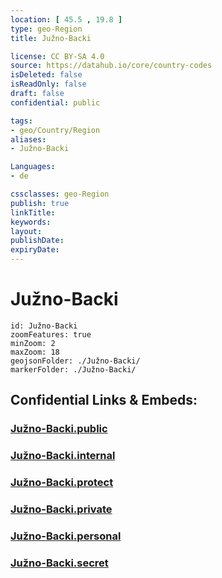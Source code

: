 ```yaml
---
location: [ 45.5 , 19.8 ] 
type: geo-Region
title: Južno-Backi

license: CC BY-SA 4.0
source: https://datahub.io/core/country-codes
isDeleted: false
isReadOnly: false
draft: false
confidential: public

tags:
- geo/Country/Region
aliases:
- Južno-Backi

Languages:
- de

cssclasses: geo-Region
publish: true
linkTitle: 
keywords: 
layout: 
publishDate: 
expiryDate: 
---
```


# Južno-Backi

```leaflet
id: Južno-Backi
zoomFeatures: true 
minZoom: 2 
maxZoom: 18
geojsonFolder: ./Južno-Backi/
markerFolder: ./Južno-Backi/
```


## Confidential Links & Embeds: 

### [Južno-Backi.public](/_public/\Earth\Continent\Europe\Europe~South\Serbia\districts~SerbiaJužno-Backi.public.md) 

### [Južno-Backi.internal](/_internal/\Earth\Continent\Europe\Europe~South\Serbia\districts~SerbiaJužno-Backi.internal.md) 

### [Južno-Backi.protect](/_protect/\Earth\Continent\Europe\Europe~South\Serbia\districts~SerbiaJužno-Backi.protect.md) 

### [Južno-Backi.private](/_private/\Earth\Continent\Europe\Europe~South\Serbia\districts~SerbiaJužno-Backi.private.md) 

### [Južno-Backi.personal](/_personal/\Earth\Continent\Europe\Europe~South\Serbia\districts~SerbiaJužno-Backi.personal.md) 

### [Južno-Backi.secret](/_secret/\Earth\Continent\Europe\Europe~South\Serbia\districts~SerbiaJužno-Backi.secret.md)

